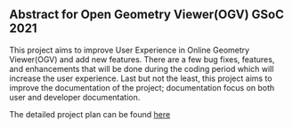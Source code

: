 ## Abstract for Open Geometry Viewer(OGV) GSoC 2021

This project aims to improve User Experience in Online Geometry
Viewer(OGV) and add new features. There are a few bug fixes, features,
and enhancements that will be done during the coding period which will
increase the user experience. Last but not the least, this project aims
to improve the documentation of the project; documentation focus on both
user and developer documentation.

The detailed project plan can be found
[here](User:Theamanjs/GSoC21/Project "wikilink")